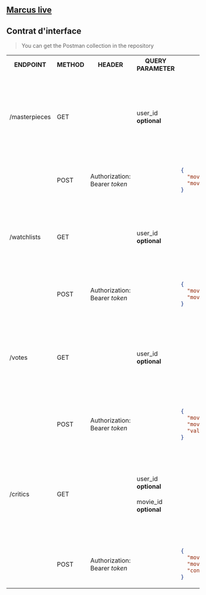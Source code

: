 ## [Marcus live](https://marcus.arthurmayer.fr/)

## Contrat d'interface
> You can get the Postman collection in the repository

<table>

<tr>
<th>ENDPOINT</th>
<th>METHOD</th>
<th>HEADER</th>
<th>QUERY PARAMETER</th>
<th>BODY</th>
<th>RESPONSE</th>
</tr>

<tr>
<td>/masterpieces</td>
<td>GET</td>
<td></td>
<td>user_id<br><strong>optional</strong></td>
<td></td>
<td>

```json
{
  "total": 1,
  "data": [
    {
      "movie_id": 108,
      "movie_name": "Matrix",
      "user_id": 18,
      "user_name": "roberto17"
    }
  ]
}
```

</td>
</tr>

<tr>
<td></td>
<td>POST</td>
<td>Authorization: Bearer <i>token<i/></td>
<td></td>
<td>

```json
{
  "movie_id": 101,
  "movie_name": "Le monde de Némo"
}
```

</td>
<td>

```json
{
  "message": "Movie 101 Le monde de Némo successfully added to Masterpiece."
}
```

</td>
</tr>

<tr>
<td>/watchlists</td>
<td>GET</td>
<td></td>
<td>user_id<br><strong>optional</strong></td>
<td></td>
<td>

```json
{
  "total": 1,
  "data": [
    {
      "movie_id": 254,
      "movie_name": "Alice au pays des merveilles"
    }
  ]
}
```

</td>
</tr>

<tr>
<td></td>
<td>POST</td>
<td>Authorization: Bearer <i>token<i/></td>
<td></td>
<td>

```json
{
  "movie_id": 124,
  "movie_name": "Star Trek"
}
```

</td>
<td>

```json
{
  "message": "Movie 124 Star Trek successfully added to Watchlist."
}
```

</td>
</tr>

<tr>
<td>/votes</td>
<td>GET</td>
<td></td>
<td>user_id<br><strong>optional</strong></td>
<td></td>
<td>

```json
{
    "total": 1,
    "data": [
        {
            "movie_id": 508,
            "movie_name": "Le cercle des poètes disparus",
            "value": 4.5,
            "user_id": 2,
            "user_name": "Robert"
    ]
}
```

</td>
</tr>

<tr>
<td></td>
<td>POST</td>
<td>Authorization: Bearer <i>token<i/></td>
<td></td>
<td>

```json
{
  "movie_id": 503,
  "movie_name": "Inspecteur Gadget",
  "value": 3.0
}
```

</td>
<td>

```json
{
  "message": "Movie 503 Inspecteur Gadget successfully added to Vote."
}
```

</td>
</tr>

<tr>
<td>/critics</td>
<td>GET</td>
<td></td>
<td>user_id<br><strong>optional</strong> <br><br> movie_id<br><strong>optional</strong></td>
<td></td>
<td>

```json
{
    "total": 1,
    "data": [
        {
            "movie_id": 165,
            "movie_name": "Titanic",
            "content": "J'adooooore ce film mais à la fin il meurt."
            "user_id": 2,
            "user_name": "Robert"
        }
    ]
}
```

</td>
</tr>

<tr>
<td></td>
<td>POST</td>
<td>Authorization: Bearer <i>token<i/></td>
<td></td>
<td>

```json
{
  "movie_id": 189,
  "movie_name": "Star Wars: La revanche des Siths",
  "content": "Pas ouf..."
}
```

</td>
<td>

```json
{
  "message": "Movie 189 Star Wars: La revanche des Siths successfully added to Critic."
}
```

</td>
</tr>

</table>
